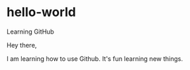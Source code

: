 # hello-world
Learning GitHub

Hey there,

I am learning how to use Github. It's fun learning new things.
